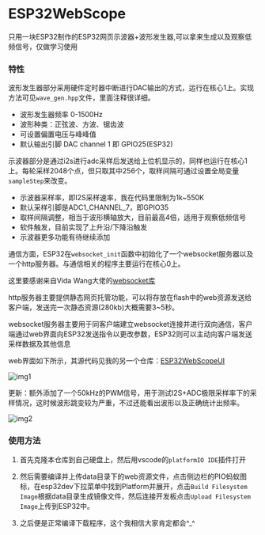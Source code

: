 <!--
 * @文件路径         : \ESP32WebScope\README.md
 * @作者名称         : guohaomeng
 * @文件版本         : V1.0.0
 * @创建日期         : 2022-07-13 22:26:15
 * @简要说明         : 
 * 
 * 版权信息         : 2022 by guohaomeng, All Rights Reserved.
-->
# ESP32WebScope

只用一块ESP32制作的ESP32网页示波器+波形发生器,可以拿来生成以及观察低频信号，仅做学习使用

### 特性

波形发生器部分采用硬件定时器中断进行DAC输出的方式，运行在核心1上。实现方法可见`wave_gen.hpp`文件，里面注释很详细。

- 波形发生器频率 0-1500Hz
- 波形种类：正弦波、方波、锯齿波
- 可设置偏置电压与峰峰值
- 默认输出引脚 DAC channel 1 即 GPIO25(ESP32)

示波器部分是通过i2s进行adc采样后发送给上位机显示的，同样也运行在核心1上。每轮采样2048个点，但只取其中256个，取样间隔可通过设置全局变量`sampleStep`来改变。

- 示波器采样率，即I2S采样速率，我在代码里限制为1k~550K
- 默认采样引脚是ADC1_CHANNEL_7，即GPIO35
- 取样间隔调整，相当于波形横轴放大，目前最高4倍，适用于观察低频信号
- 软件触发，目前实现了上升沿/下降沿触发
- 示波器更多功能有待继续添加

通信方面，ESP32在`websocket_init`函数中初始化了一个websocket服务器以及一个http服务器。与通信相关的程序主要运行在核心0上。

这里要感谢来自Vida Wang大佬的[websocket库](https://github.com/vidalouiswang/Arduino_ESP32_Websocket)

http服务器主要提供静态网页托管功能，可以将存放在flash中的web资源发送给客户端，发送完一次静态资源(280kb)大概需要3~5秒。

websocket服务器主要用于同客户端建立websocket连接并进行双向通信，客户端通过web界面向ESP32发送指令以更改参数，ESP32则可以主动向客户端发送采样数据及其他信息

web界面如下所示，其源代码见我的另一个仓库：[ESP32WebScopeUI](https://guohaomeng.coding.net/public/waveform_recognition/ESP32WebScopeUI/git/files)

![img1](https://img2022.cnblogs.com/blog/2174121/202211/2174121-20221106190344536-506709655.png)

更新：额外添加了一个50kHz的PWM信号，用于测试I2S+ADC极限采样率下的采样情况，这时候波形跳变较为严重，不过还能看出波形以及正确统计出频率。

![img2](https://img2022.cnblogs.com/blog/2174121/202211/2174121-20221106190415695-858086520.png)

### 使用方法

1. 首先克隆本仓库到自己硬盘上，然后用vscode的`platformIO IDE`插件打开

2. 然后需要编译并上传data目录下的web资源文件，点击侧边栏的PIO蚂蚁图标，在esp32dev下拉菜单中找到Platform并展开，点击`Build Filesystem Image`根据data目录生成镜像文件，然后连接开发板点击`Upload Filesystem Image`上传到ESP32中。

3. 之后便是正常编译下载程序，这个我相信大家肯定都会^_^
